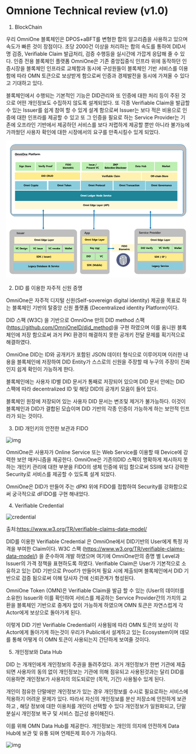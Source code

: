 # Omnione Technical review (v1.0)

1. BlockChain

우리 OmniOne 블록체인은 DPOS+aBFT를 변형한 합의 알고리즘을 사용하고 있으며 속도가 빠른 것이 장점이다. 초당 2000건 이상을 처리하는 합의 속도를 통하여 DID서명 검증, Verifiable Claim 발급처리, 검증 수행등을 실시간에 가깝게 응답해 줄 수 있다. 인증 전용 블록체인 플랫폼 OmniOne은 기존 중앙집중식 인프라 위에 동작하던 인증시장을 블록체인 인프라로 교체함과 동시에 구성원들이 블록체인 기반 서비스를 이용함에 따라 OMN 토큰으로 보상받게 함으로써 인증과 경제발전을 동시에 가져올 수 있다고 기대하고 있다.

블록체인에서 수행되는 기본적인 기능은 DID관리와 또 인증에 대한 처리 등이 주된 것으로 어떤 개인정보도 수집하지 않도록 설계되었다. 또 각종 Verifiable Claim을 발급할수 있는 Issuer를 쉽게 참여 할 수 있게 설계 함으로써 Issuer는 보다 적은 비용으로 인증에 대한 인프라를 제공할 수 있고 또 그 인증을 필요로 하는 Service Provider는 기존에 오프라인 기반에서 제공하던 서비스를 보다 저렵하게 제공할 뿐만 아니라 불가능에 가까웠던 사용자 확인에 대한 시장에서의 요구를 만족시킬수 있게 되었다.



![omniSW](https://github.com/OmniOne-Blockchain/Bahama_Demo/blob/master/img/omniSW.png)


2. DID 를 이용한 자주적 신원 증명

OmniOne은 자주적 디지털 신원(Self-sovereign digital identity) 제공을 목표로 하는 블록체인 기반의 탈중앙 신원 플랫폼 (Decentralized identity Platform)이다.

DID 스팩 (W3C) 을 기반으로 OmniOne 만의 DID method 스팩 (https://github.com/OmniOneID/did_method)을 구현 하였으며 이를 옴니원 블록체인에 저장 함으로써 과거 PKI 환경이 해결하지 못한 공개키 전달 문제를 획기적으로 해결하였다.

OmniOne DID는 ID와 공개키가 포함된 JSON 데이터 형식으로 이루어지며 이러한 내용을 블록체인에 저장하여 DID Entity가 스스로의 신원을 주장할 때 누구의 주장이 진짜인지 쉽게 확인이 가능하게 한다.

블록체인에는 사용자 ID별 DID 문서가 통째로 저장되어 있으며 DID 문서 안에는 DID 스팩에 따라 decentralized ID 및 해당 DID의 공개키 모음이 들어 있다.

블록체인 원장에 저장되어 있는 사용자 DID 문서는  변조및 제거가 불가능하다. 이것이 블록체인과 DID가 결합된 모습이며 DID 기반의 각종 인증이 가능하게 하는 보안적 인프라가 되는 것이다.



3. DID 개인키의 안전한 보관과 FIDO

![img](https://lh3.googleusercontent.com/Hf3xDcxLRFZEGujG4Qlh_tMOcmAHdsafHHScKpdrvtX0icRTFmCC_dbSqEc-PnB_kgO0u2sXFsWChgZPp-akDkZ2cPU09mir9DU-cbWm5xZo_UypeBd6yY11QqEIDouyIQgBGw)

OmniOne은 사용자가 Online Service 또는 Web Service를 이용할 때 Device에 강력한 보안 매커니즘을 제공한다. OmniOne은 기존의DID 스팩이 명확하게 제시하지 못하는 개인키 관리에 대한 부분을 FIDO의 생체 인증에 위임 함으로써 SSI에 보다 강력한 Security로 서비스를 제공할 수 있도록 설계 되었다.

OmniOne은 DID가 만들어 주는 dPKI 위에 FIDO를 접합하여 Security를 강화함으로써 궁극적으로 dFIDO를 구현 해내었다.



4. Verifiable Credential

![credential](https://www.w3.org/TR/verifiable-claims-data-model/diagrams/credential.svg)

출처:https://www.w3.org/TR/verifiable-claims-data-model/

DID를 이용한 Verifiable Credential 은 OmniOne에서 DID기반의 User에게 특정 자격을 부여한 Claim이다. W3C 스팩 (https://www.w3.org/TR/verifiable-claims-data-model/) 을 준수하여 개발 하였으며 여기에 OmniOne만의 증명 별 Level과 Issuer의 가격 정책을 표현하도록 하였다. Verifiable Claim은 User가 기본적으로 소유하고 있는 DID 기반으로 Proof가 만들어져 필요 시에 제출되며 블록체인에서 DID 기반으로 검증 됨으로써 이해 당사자 간에 신뢰관계가 형성된다.

OmniOne Token (OMN)은 Verifiable Claim을 발급 할 수 있는 (User의 데이터를 소유한) Issuer와 이를 확인하여 서비스를 제공하는 Service Provider간의 가치의 교환을 블록체인 기반으로 중계자 없이 가능하게 하였으며 OMN 토큰은 자연스럽게 각 Actor에게 보상으로 돌아가게 된다.

이렇게 DID 기반 Verifiable Credential이 사용됨에 따라 OMN 토큰의 보상이 각 Actor에게 돌아가게 하는것이 우리가 Public에서 설계하고 있는 Ecosystem이며 데모를 통해 어떻게 이 OMN 토큰이 사용되는지 간단하게 보여줄 것이다.


5. 개인정보와 Data Hub

DID 는 개개인에게 개인정보의 주권을 돌려주었다. 과거 개인정보가 한번 기관에 제출되면 사용자의 동의 없이 개인정보는 기관에 의해 점유되고 사용된것과는 달리 DID를 이용하면 개인정보가 사용자의 의도되로만 (목적, 기간) 사용될수 있게 된다.

개인이 점유한 단말에만 개인정보가 있는 경우 개인정보를 수시로 필요로하는 서비스에 적용하기 어려운 문제가 있다. 따라서 자신의 개인정보를 분산 저장소에 안전하게 보관하고 , 해당 정보에 대한 이용처를 개인이 선택할 수 있다 개인정보가 일원화되고, 단말 분실시 개인정보 복구 및 서비스 접근성 용이해진다.

이를 위해 OMN Data Hub를 제공한다. 개인정보는 개인의 의지에 안전하게 Data Hub에 보관 및 유통 되며 언제든제 회수가 가능하다.

![img](https://lh3.googleusercontent.com/68VS5-vNLK4XF-_faQ2sy7y12S9KFTyMJ76cCNC4udUGb5sBWh-CCQcfMkSq3U36pUrHYdGOhxHqQFQP44LTqzPVrPyzV5FbRrjlfvyLKffleNtmWOP4j_uDQgDFxq6WW-aYug)
